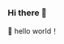 ### Hi there 👋

<!--
**lighkLife/lighkLife** is a ✨ _special_ ✨ repository because its `README.md` (this file) appears on your GitHub profile.

Here are some ideas to get you started:

- 🔭 I’m currently working on ...
- 🌱 I’m currently learning ...
- 👯 I’m looking to collaborate on ...
- 🤔 I’m looking for help with ...
- 💬 Ask me about ...
- 📫 How to reach me: ...
- 😄 Pronouns: ...
- ⚡ Fun fact: ...
-->
🌱 hello world！
<!--
I’m currently learning rust


[![lighkLife's GitHub stats](https://github-readme-stats.vercel.app/api?username=lighkLife&show_icons=true)](https://github.com/lighkLife)


[![lighkLife's wakatime stats](https://github-readme-stats.vercel.app/api/wakatime?username=lighkLife&layout=compact)](https://wakatime.com/@lighkLife)
-->

